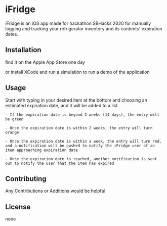 # iFridge
iFridge is an iOS app made for hackathon SBHacks 2020 for manually logging and tracking your refrigerator inventory and its contents' expiration dates.

## Installation
find it on the Apple App Store one day

or install XCode and run a simulation to run a demo of the application

## Usage
Start with typing in your desired item at the bottom and choosing an estimated expiration date, and it will be added to a list.
	
	- If the expiration date is beyond 2 weeks (14 days), the entry will be green
	
	- Once the expiration date is within 2 weeks, the entry will turn orange
	
	- Once the expiration date is within a week, the entry will turn red, and a notification will be pushed to notify the iFridge user of an item approaching expiration date
	
	- Once the expiration date is reached, another notification is sent out to notify the user that the item has expired

## Contributing
Any Contributions or Additions would be helpful

## License
none
